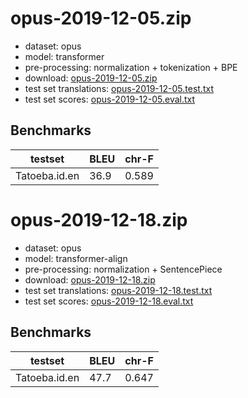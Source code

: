 # opus-2019-12-05.zip

* dataset: opus
* model: transformer
* pre-processing: normalization + tokenization + BPE
* download: [opus-2019-12-05.zip](https://object.pouta.csc.fi/OPUS-MT-models/id-en/opus-2019-12-05.zip)
* test set translations: [opus-2019-12-05.test.txt](https://object.pouta.csc.fi/OPUS-MT-models/id-en/opus-2019-12-05.test.txt)
* test set scores: [opus-2019-12-05.eval.txt](https://object.pouta.csc.fi/OPUS-MT-models/id-en/opus-2019-12-05.eval.txt)

## Benchmarks

| testset               | BLEU  | chr-F |
|-----------------------|-------|-------|
| Tatoeba.id.en 	| 36.9 	| 0.589 |

# opus-2019-12-18.zip

* dataset: opus
* model: transformer-align
* pre-processing: normalization + SentencePiece
* download: [opus-2019-12-18.zip](https://object.pouta.csc.fi/OPUS-MT-models/id-en/opus-2019-12-18.zip)
* test set translations: [opus-2019-12-18.test.txt](https://object.pouta.csc.fi/OPUS-MT-models/id-en/opus-2019-12-18.test.txt)
* test set scores: [opus-2019-12-18.eval.txt](https://object.pouta.csc.fi/OPUS-MT-models/id-en/opus-2019-12-18.eval.txt)

## Benchmarks

| testset               | BLEU  | chr-F |
|-----------------------|-------|-------|
| Tatoeba.id.en 	| 47.7 	| 0.647 |

